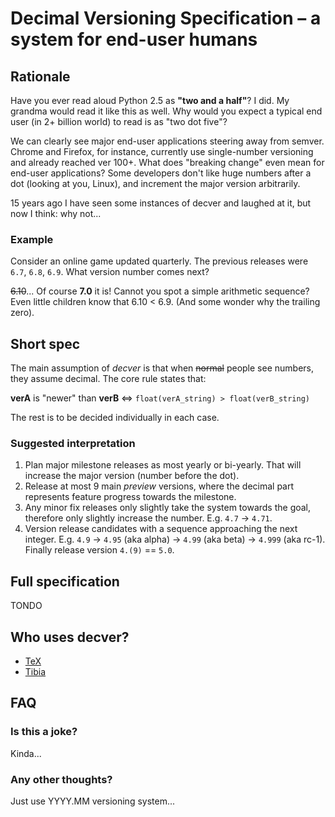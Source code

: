 
# Decimal Versioning Specification – a system for end-user humans

## Rationale

Have you ever read aloud Python 2.5 as **"two and a half"**? I did. My grandma would read it like this as well. Why would you expect a typical end user (in 2+ billion world) to read is as "two dot five"?

We can clearly see major end-user applications steering away from semver. Chrome and Firefox, for instance, currently use single-number versioning and already reached ver 100+. What does "breaking change" even mean for end-user applications? Some developers don't like huge numbers after a dot (looking at you, Linux), and increment the major version arbitrarily. 

15 years ago I have seen some instances of decver and laughed at it, but now I think: why not...

### Example

Consider an online game updated quarterly. The previous releases were ``6.7``, ``6.8``, ``6.9``. What version number comes next?

~~6.10~~... Of course **7.0** it is! Cannot you spot a simple arithmetic sequence? Even little children know that 6.10 < 6.9. (And some wonder why the trailing zero).

## Short spec

The main assumption of *decver* is that when  ~~normal~~ people see numbers, they assume decimal. The core rule states that:

**verA** is "newer" than **verB** <=> ``float(verA_string) > float(verB_string)``

The rest is to be decided individually in each case.

### Suggested interpretation

1. Plan major milestone releases as most yearly or bi-yearly. That will increase the major version (number before the dot).
1. Release at most 9 main *preview* versions, where the decimal part represents feature progress towards the milestone.
1. Any minor fix releases only slightly take the system towards the goal, therefore only slightly increase the number. E.g. `4.7` -> `4.71`.
1. Version release candidates with a sequence approaching the next integer. E.g. `4.9` -> `4.95` (aka alpha) -> `4.99` (aka beta) -> `4.999` (aka rc-1). Finally release version `4.(9)` == `5.0`.

## Full specification
TONDO

## Who uses decver?

* [TeX](https://texfaq.org/FAQ-TeXfuture)
* [Tib](https://tibia.fandom.com/wiki/Major_Updates)[ia](https://tibia.fandom.com/wiki/Version_7_Updates)

## FAQ

### Is this a joke?

Kinda...

### Any other thoughts?

Just use YYYY.MM versioning system...